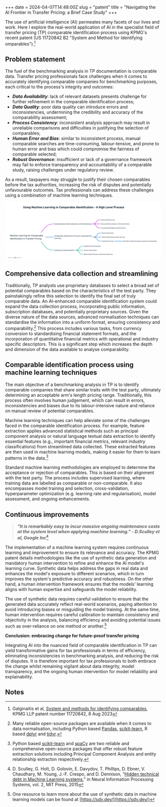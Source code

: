 +++
date = 2024-04-07T14:48:00Z
slug = "patent"
title = "Navigating the AI Frontier in Transfer Pricing: a Brief Case Study"
+++

The use of artificial intelligence (AI) permeates many facets of our lives and work. Here I explore the real-world application of AI in the specialist field of transfer pricing (TP) comparable identification process using KPMG's recent patent (US 11720842 B2 "System and Method for Identifying omparables").[^1]

## Problem statement

The fuel of the benchmarking analysis in TP documentation is comparable data. Transfer pricing professionals face challenges when it comes to accurately identifying comparable companies for benchmarking purposes, each critical to the process's integrity and outcomes:



* ***Data Availability***: lack of relevant datasets presents challenge for further refinement in the comparable identification process;
* ***Data Quality***: poor data quality can introduce errors and inconsistencies, undermining the credibility and accuracy of the comparability assessment;
* ***Process Consistency***: inconsistent analysis approach may result in unreliable comparisons and difficulties in justifying the selection of comparables;
* ***Human Error and Bias***: similar to inconsistent process, manual comparable searches are time-consuming, labour-tensive, and prone to human error and bias which could compromise the fairness of comparable selected;
* ***Robust Governance***: insufficient or lack of a governance framework may fail to enforce transparency and accountability of a comparable study, raising challenges under regulatory review.

As a result, taxpayers may struggle to justify their chosen comparables before the tax authorities, increasing the risk of disputes and potentially unfavourable outcomes. Tax professionals can address these challenges using a combination of machine learning techniques. 

![](/uploads/patent.png)

## Comprehensive data collection and streamlining

Traditionally, TP analysts use proprietary databases to select a broad set of potential comparables based on the characteristics of the test party. They painstakingly refine this selection to identify the final set of truly comparable data. An AI-enhanced comparable identification system could expand the data collection process, incorporating public information, subscription databases, and potentially proprietary sources. Given the diverse nature of the data sources, advanced normalisation techniques can standardise the information into a uniform format, ensuring consistency and comparability.[^2] This process includes various tasks, from currency conversion to standardising financial statement formats, and the incorporation of quantitative financial metrics with operational and industry specific descriptors. This is a significant step which increases the depth and dimension of the data available to analyse comparability.

## Comparable identification process using machine learning techniques

The main objective of a benchmarking analysis in TP is to identify comparable companies that share similar traits with the test party, ultimately determining an acceptable arm's length pricing range. Traditionally, this process often involves human judgement, which can result in errors, inconsistencies and biases due to its labour-intensive nature and reliance on manual review of potential comparables.

Machine learning techniques can help alleviate some of the challenges faced in the comparable identification process. For example, feature extraction applies advanced statistical methods such as principal component analysis or natural language textual data extraction to identify essential features (e.g., important financial metrics, relevant industry classifications) from streamlined data collected. These extracted features are then used in machine learning models, making it easier for them to learn patterns in the data.[^3]

Standard machine learning methodologies are employed to determine the acceptance or rejection of comparables. This is based on their alignment with the test party. The process includes supervised learning, where training data are labelled as comparable or non-comparable. It also encompasses model training and selection, cross-validation, hyperparameter optimization (e.g. learning rate and regularisation), model assessment, and ongoing enhancements.

## Continuous improvements


> _**"It is remarkably easy to incur massive ongoing maintenance costs at the system level when applying machine learning." - D.Sculley et al, Google Inc**_[^4]

The implementation of a machine learning system requires continuous learning and improvement to ensure its relevance and accuracy. The KPMG patent details methodologies like the use of synthetic data generation and mandatory human intervention to refine and enhance the AI model's learning curve. Synthetic data helps address the gaps in real data and enhances the model's exposure to different scenarios, which in turn improves the system's predictive accuracy and robustness. On the other hand, a human intervention framework ensures that the models' learning aligns with human expertise and safeguards the model reliability.

The use of synthetic data requires careful validation to ensure that the generated data accurately reflect real-world scenarios, paying attention to avoid introducing biases or misguiding the model training. At the same time, human intervention requires careful calibration to maintain consistency and objectivity in the analysis, balancing efficiency and avoiding potential issues such as over-reliance on one method or another.[^5]

**Conclusion: embracing change for future-proof transfer pricing**

Integrating AI into the nuanced field of comparable identification in TP can yield transformative gains for tax professionals in terms of efficiency, eliminating inconsistencies in benchmarking analysis, and reducing the risk of disputes. It is therefore important for tax professionals to both embrace the change whilst remaining vigilant about data integrity, model transparency, and the ongoing human intervention for model reliability and explainability.


<!-- Footnotes themselves at the bottom. -->
## Notes

[^1]:
     Galginaitis et al, [System and methods for identifying comparables](https://patents.justia.com/patent/11720842), KPMG LLP patent number 11720842, 8 Aug 2023

[^2]:
     Many reliable open-source packages are available when it comes to data normalisation, including Python based [Pandas](https://pandas.pydata.org/), [scikit-learn](https://scikit-learn.org/), R based [dplyr](https://dplyr.tidyverse.org/) and [tidyr](https://tidyr.tidyverse.org/).

[^3]:
     Python based [scikit-learn](https://scikit-learn.org/) and [spaCy](https://spacy.io/) are two reliable and comprehensive open-source packages that offer robust feature extraction solutions including Principal Component Analysis and entity relationship extracton respectively.

[^4]:
     D. Sculley, G. Holt, D. Golovin, E. Davydov, T. Phillips, D. Ebner, V. Chaudhary, M. Young, J.-F. Crespo, and D. Dennison, “[Hidden technical debt in Machine Learning systems](https://papers.neurips.cc/paper/5656-hidden-technical-debt-in-machine-learning-systems.pdf),” in Neural Information Processing Systems, vol. 2, MIT Press, 2015

[^5]:
     One resource to learn more about the use of synthetic data in machine learning models can be found at [https://sdv.dev/](https://sdv.dev/)

